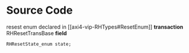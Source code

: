 
# Source Code
resest enum declared in [[axi4-vip-RHTypes#ResetEnum]]
**transaction** RHResetTransBase
**field**
```
RHResetState_enum state;
```